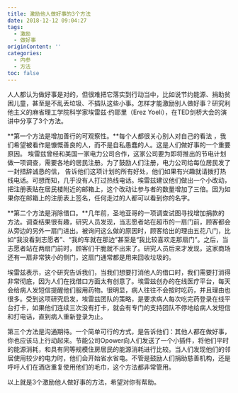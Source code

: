 ```yaml
---
title: 激励他人做好事的3个方法
date: 2018-12-12 09:04:27
tags:
  - 激励
  - 做好事
originContent: ''
categories:
  - 内参
  - 方法
toc: false
---
```

人人都认为做好事是对的，但很难把它落实到行动当中，比如说节约能源、捐助贫困儿童，甚至是不乱丢垃圾、不插队这些小事。怎样才能激励别人做好事？研究利他主义的麻省理工学院科学家埃雷兹·约耶里（Erez Yoeli），在TED剑桥大会的演讲中分享了3个方法。

**第一个方法是增加善行的可观察性。**每个人都很关心别人对自己的看法 ，我们希望被看作是慷慨善良的人，而不是自私愚蠢的人。这是人们做好事的一个重要原因。 埃雷兹曾经和美国一家电力公司合作，这家公司要为即将推出的节电计划做一项调查，需要各地的居民注册。为了鼓励人们注册，电力公司给每位居民发了一封措辞诚恳的信， 告诉他们这项计划的所有好处，他们如果有兴趣就请拨打热线电话。可想而知，几乎没有人打过热线电话。埃雷兹建议他们做出一个小改动，把注册表贴在居民楼附近的邮箱上，这个改动让参与者的数量增加了三倍。因为如果你在邮箱上的注册表上签名，任何走过的人都可以看到你的名字。

**第二个方法是消除借口。**几年前，圣地亚哥的一项调查试图寻找增加捐款的方法。调查结果很有趣，研究人员发现，当志愿者站在超市的一扇门前，顾客都会从旁边的另外一扇门进出。被询问这么做的原因时，顾客给出的理由五花八门，比如“我没看到志愿者”、“我的车就在那边”甚至是“我比较喜欢走那扇门”。之后，当志愿者站在两扇门前时，顾客们干脆就不出来了。研究人员后来才发现，这家商场还有一扇非常狭小的侧门，这扇门通常都是用来回收垃圾的。

埃雷兹表示，这个研究告诉我们，当我们想要打消他人的借口时，我们需要打消得非常彻底，因为人们在找借口方面太有创意了。埃雷兹创办的在线医疗平台，每天会给病人发短信提醒他们服用药物。很明显，病人往往不会按时吃药，并且理由也很多。受到这项研究启发，埃雷兹团队的策略，是要求病人每次吃完药登录在线平台打卡，如果他们连续三次没有打卡，就会有专门的支持团队不停地给病人发短信和打电话，直到病人重新登录为止。

第三个方法是沟通期待。一个简单可行的方式，是告诉他们：其他人都在做好事，你也应该马上行动起来。节能公司Opower向人们发送了一个小插件，将他们平时的能源消耗，和具有同等规模住房居民的能源消耗进行比较。当人们发现他们的邻居使用较少的电力时，他们会开始省水省电。不管是鼓励人们捐助慈善机构，还是呼吁人们在酒店重复使用他们的毛巾，这个方法都非常管用。

以上就是3个激励他人做好事的方法，希望对你有帮助。